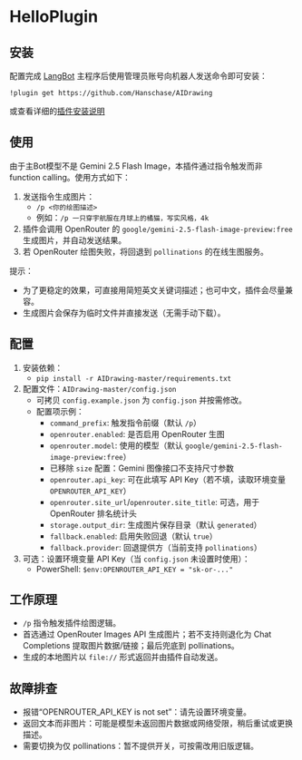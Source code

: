 # HelloPlugin

<!--
## 插件开发者详阅

### 开始

此仓库是 LangBot 插件模板，您可以直接在 GitHub 仓库中点击右上角的 "Use this template" 以创建你的插件。  
接下来按照以下步骤修改模板代码：

#### 修改模板代码

- 修改此文档顶部插件名称信息
- 将此文档下方的`<插件发布仓库地址>`改为你的插件在 GitHub· 上的地址
- 补充下方的`使用`章节内容
- 修改`main.py`中的`@register`中的插件 名称、描述、版本、作者 等信息
- 修改`main.py`中的`MyPlugin`类名为你的插件类名
- 将插件所需依赖库写到`requirements.txt`中
- 根据[插件开发教程](https://docs.langbot.app/plugin/dev/tutor.html)编写插件代码
- 删除 README.md 中的注释内容


#### 发布插件

推荐将插件上传到 GitHub 代码仓库，以便用户通过下方方式安装。   
欢迎[提issue](https://github.com/RockChinQ/LangBot/issues/new?assignees=&labels=%E7%8B%AC%E7%AB%8B%E6%8F%92%E4%BB%B6&projects=&template=submit-plugin.yml&title=%5BPlugin%5D%3A+%E8%AF%B7%E6%B1%82%E7%99%BB%E8%AE%B0%E6%96%B0%E6%8F%92%E4%BB%B6)，将您的插件提交到[插件列表](https://github.com/stars/RockChinQ/lists/qchatgpt-%E6%8F%92%E4%BB%B6)

下方是给用户看的内容，按需修改
-->

## 安装

配置完成 [LangBot](https://github.com/RockChinQ/LangBot) 主程序后使用管理员账号向机器人发送命令即可安装：

```
!plugin get https://github.com/Hanschase/AIDrawing
```
或查看详细的[插件安装说明](https://docs.langbot.app/plugin/plugin-intro.html#%E6%8F%92%E4%BB%B6%E7%94%A8%E6%B3%95)

## 使用

由于主Bot模型不是 Gemini 2.5 Flash Image，本插件通过指令触发而非 function calling。使用方式如下：

1. 发送指令生成图片：
   - `/p <你的绘图描述>`
   - 例如：`/p 一只穿宇航服在月球上的橘猫，写实风格，4k`
2. 插件会调用 OpenRouter 的 `google/gemini-2.5-flash-image-preview:free` 生成图片，并自动发送结果。
3. 若 OpenRouter 绘图失败，将回退到 `pollinations` 的在线生图服务。

提示：
- 为了更稳定的效果，可直接用简短英文关键词描述；也可中文，插件会尽量兼容。
- 生成图片会保存为临时文件并直接发送（无需手动下载）。

## 配置

1. 安装依赖：
   - `pip install -r AIDrawing-master/requirements.txt`
2. 配置文件：`AIDrawing-master/config.json`
   - 可拷贝 `config.example.json` 为 `config.json` 并按需修改。
   - 配置项示例：
     - `command_prefix`: 触发指令前缀（默认 `/p`）
     - `openrouter.enabled`: 是否启用 OpenRouter 生图
     - `openrouter.model`: 使用的模型（默认 `google/gemini-2.5-flash-image-preview:free`）
     - 已移除 `size` 配置：Gemini 图像接口不支持尺寸参数
     - `openrouter.api_key`: 可在此填写 API Key（若不填，读取环境变量 `OPENROUTER_API_KEY`）
     - `openrouter.site_url`/`openrouter.site_title`: 可选，用于 OpenRouter 排名统计头
     - `storage.output_dir`: 生成图片保存目录（默认 `generated`）
     - `fallback.enabled`: 启用失败回退（默认 `true`）
     - `fallback.provider`: 回退提供方（当前支持 `pollinations`）
3. 可选：设置环境变量 API Key（当 `config.json` 未设置时使用）：
   - PowerShell: `$env:OPENROUTER_API_KEY = "sk-or-..."`

## 工作原理

- `/p` 指令触发插件绘图逻辑。
- 首选通过 OpenRouter Images API 生成图片；若不支持则退化为 Chat Completions 提取图片数据/链接；最后兜底到 pollinations。
- 生成的本地图片以 `file://` 形式返回并由插件自动发送。

## 故障排查

- 报错“OPENROUTER_API_KEY is not set”：请先设置环境变量。
- 返回文本而非图片：可能是模型未返回图片数据或网络受限，稍后重试或更换描述。
- 需要切换为仅 pollinations：暂不提供开关，可按需改用旧版逻辑。
